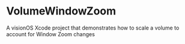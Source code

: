 # VolumeWindowZoom
A visionOS Xcode project that demonstrates how to scale a volume to account for Window Zoom changes
